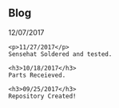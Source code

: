 <html>
  <head>
    <title>HardwareProductionTech</title>
  </head>
  <body>
    <h2>Blog</h2>
    <p>12/07/2017</p>
    
    <p>11/27/2017</p>
    Sensehat Soldered and tested.
    
    <h3>10/18/2017</h3>
    Parts Receieved.
   
    <h3>09/25/2017</h3>
    Repository Created!
    
  </body>

</html>
